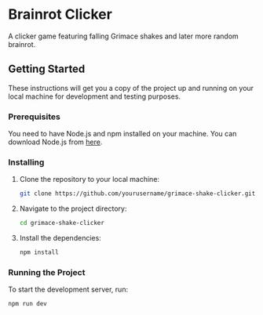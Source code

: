 # Brainrot Clicker

A clicker game featuring falling Grimace shakes and later more random brainrot.

## Getting Started

These instructions will get you a copy of the project up and running on your local machine for development and testing purposes.

### Prerequisites

You need to have Node.js and npm installed on your machine. You can download Node.js from [here](https://nodejs.org/).

### Installing

1. Clone the repository to your local machine:

    ```sh
    git clone https://github.com/yourusername/grimace-shake-clicker.git
    ```

2. Navigate to the project directory:

    ```sh
    cd grimace-shake-clicker
    ```

3. Install the dependencies:

    ```sh
    npm install
    ```

### Running the Project

To start the development server, run:

```sh
npm run dev